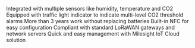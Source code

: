 Integrated with multiple sensors like humidity, temperature and CO2
Equipped with traffic light indicator to indicate multi-level CO2 threshold alarms
More than 3 years work without replacing batteries
Built-in NFC for easy configuration
Compliant with standard LoRaWAN gateways and network servers
Quick and easy management with Milesight IoT Cloud solution
